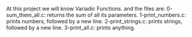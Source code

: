 At this project we will know Variadic Functions.
and the files are:
0-sum_them_all.c: returns the sum of all its parameters.
1-print_numbers.c: prints numbers, followed by a new line.
2-print_strings.c: prints strings, followed by a new line.
3-print_all.c: prints anything.
